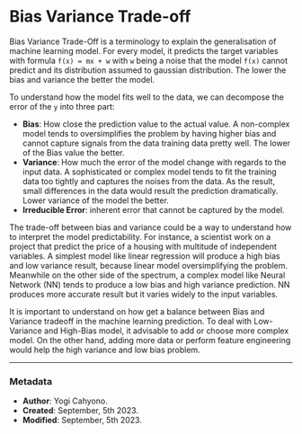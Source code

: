 # Bias Variance Trade-off

Bias Variance Trade-Off is a terminology to explain the generalisation of machine learning model. For every model, it predicts the target variables with formula `f(x) = mx + w` with `w` being a noise that the model `f(x)` cannot predict and its distribution assumed to gaussian distribution. The lower the bias and variance the better the model.

To understand how the model fits well to the data, we can decompose the error of the `y` into three part: 

- **Bias**: How close the prediction value to the actual value. A non-complex model tends to oversimplifies the problem by having higher bias and cannot capture signals from the data training data pretty well. The lower of the Bias value the better.
- **Variance**: How much the error of the model change with regards to the input data. A sophisticated or complex model tends to fit the training data too tightly and captures the noises from the data. As the result, small differences in the data would result the prediction dramatically. Lower variance of the model the better.
- **Irreducible Error**: inherent error that cannot be captured by the model.

The trade-off between bias and variance could be a way to understand how to interpret the model predictability. For instance, a scientist work on a project that predict the price of a housing with multitude of independent variables. A simplest model like linear regression will produce a high bias and low variance result, because linear model oversimplifying the problem. Meanwhile on the other side of the spectrum, a complex model like Neural Network (NN) tends to produce a low bias and high variance prediction. NN produces more accurate result but it varies widely to the input variables.

It is important to understand on how get a balance between Bias and Variance tradeoff in the machine learning prediction. To deal with Low-Variance and High-Bias model, it advisable to add or choose more complex model. On the other hand, adding more data or perform feature engineering would help the high variance and low bias problem.

---
### Metadata
- **Author**: Yogi Cahyono.
- **Created**: September, 5th 2023.
- **Modified**: September, 5th 2023.
